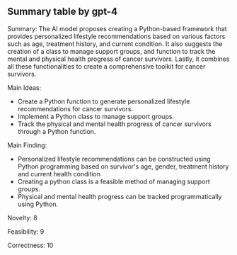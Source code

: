 ## Summary table by gpt-4
Summary: 
The AI model proposes creating a Python-based framework that provides personalized lifestyle recommendations based on various factors such as age, treatment history, and current condition. It also suggests the creation of a class to manage support groups, and function to track the mental and physical health progress of cancer survivors. Lastly, it combines all these functionalities to create a comprehensive toolkit for cancer survivors.

Main Ideas: 
- Create a Python function to generate personalized lifestyle recommendations for cancer survivors.
- Implement a Python class to manage support groups.
- Track the physical and mental health progress of cancer survivors through a Python function.

Main Finding: 
- Personalized lifestyle recommendations can be constructed using Python programming based on survivor's age, gender, treatment history and current health condition
- Creating a python class is a feasible method of managing support groups.
- Physical and mental health progress can be tracked programmatically using Python.

Novelty: 8

Feasibility: 9

Correctness: 10